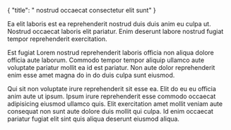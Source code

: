 {
  "title": " nostrud occaecat consectetur elit sunt"
}

Ea elit laboris est ea reprehenderit nostrud duis duis anim eu culpa ut. Nostrud occaecat laboris elit pariatur. Enim deserunt labore nostrud fugiat tempor reprehenderit exercitation.

Est fugiat Lorem nostrud reprehenderit laboris officia non aliqua dolore officia aute laborum. Commodo tempor tempor aliquip ullamco aute voluptate pariatur mollit ea id est pariatur. Non aute dolor reprehenderit enim esse amet magna do in do duis culpa sunt eiusmod.

Qui sit non voluptate irure reprehenderit sit esse ea. Elit do eu eu officia anim aute ut ipsum. Ipsum irure reprehenderit esse commodo occaecat adipisicing eiusmod ullamco quis. Elit exercitation amet mollit veniam aute consequat non sunt aute dolore duis mollit qui culpa. Id enim occaecat pariatur fugiat elit sint quis aliqua deserunt eiusmod aliqua.